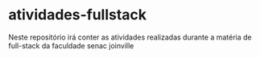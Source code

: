 # atividades-fullstack
Neste repositório irá conter as atividades realizadas durante a matéria de full-stack da faculdade senac joinville
